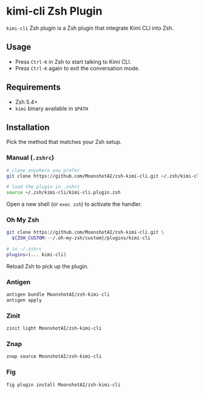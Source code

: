 # kimi-cli Zsh Plugin

`kimi-cli` Zsh plugin is a Zsh plugin that integrate Kimi CLI into Zsh.

## Usage

- Press `Ctrl-K` in Zsh to start talking to Kimi CLI.
- Press `Ctrl-K` again to exit the conversation mode.

## Requirements

- Zsh 5.4+
- `kimi` binary available in `$PATH`

## Installation

Pick the method that matches your Zsh setup.

### Manual (`.zshrc`)

```zsh
# clone anywhere you prefer
git clone https://github.com/MoonshotAI/zsh-kimi-cli.git ~/.zsh/kimi-cli

# load the plugin in .zshrc
source ~/.zsh/kimi-cli/kimi-cli.plugin.zsh
```

Open a new shell (or `exec zsh`) to activate the handler.

### Oh My Zsh

```zsh
git clone https://github.com/MoonshotAI/zsh-kimi-cli.git \
  ${ZSH_CUSTOM:-~/.oh-my-zsh/custom}/plugins/kimi-cli

# in ~/.zshrc
plugins=(... kimi-cli)
```

Reload Zsh to pick up the plugin.

### Antigen

```zsh
antigen bundle MoonshotAI/zsh-kimi-cli
antigen apply
```

### Zinit

```zsh
zinit light MoonshotAI/zsh-kimi-cli
```

### Znap

```zsh
znap source MoonshotAI/zsh-kimi-cli
```

### Fig

```zsh
fig plugin install MoonshotAI/zsh-kimi-cli
```
